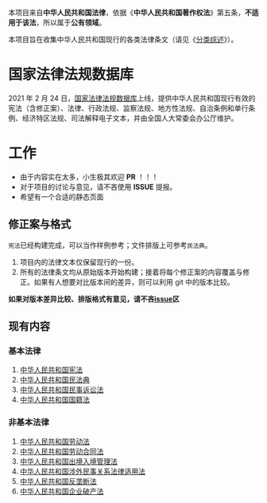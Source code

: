 本项目来自**中华人民共和国法律**，依据《**中华人民共和国著作权法**》第五条，**不适用于该法**，所以属于**公有领域**。

本项目旨在收集中华人民共和国现行的各类法律条文（请见《[分类综述](./中华人民共和国法律分类综述.md)》）。

# 国家法律法规数据库

2021 年 2 月 24 日，[国家法律法规数据库](https://flk.npc.gov.cn/)上线，提供中华人民共和国现行有效的宪法（含修正案）、法律、行政法规、监察法规、地方性法规、自治条例和单行条例、经济特区法规、司法解释电子文本，并由全国人大常委会办公厅维护。

# 工作

- 由于内容实在太多，小生极其欢迎 **PR** ！！！
- 对于项目的讨论与意见，请不吝使用 **ISSUE** 提报。
- 希望有一个合适的静态页面

## 修正案与格式

`宪法`已经构建完成，可以当作样例参考；文件排版上可参考`民法典`。

1. 项目内的法律文本仅保留现行的一份。
2. 所有的法律条文均从原始版本开始构建；接着将每个修正案的内容覆盖与修正。如果有人想要对比版本间的差异，则可以利用 git 中的版本比较。

**如果对版本差异比较、排版格式有意见，请不吝[issue](https://github.com/DannyVim/Chinese_Laws/issues)区**

## 现有内容

### 基本法律

1. [中华人民共和国宪法](./宪法/八二宪法（现行）.md)
2. [中华人民共和国民法典](./基本法律/中华人民共和国民法典.md)
3. [中华人民共和国民事诉讼法](./基本法律/民事诉讼法2021.md)
4. [中华人民共和国国籍法](./基本法律/国籍法.md)

### 非基本法律

1. [中华人民共和国劳动法](./非基本法律/中华人民共和国劳动法.md)
2. [中华人民共和国劳动合同法](./非基本法律/中华人民共和国劳动合同法.md)
3. [中华人民共和国出境入境管理法](./非基本法律/中华人民共和国出境入境管理法.md)
4. [中华人民共和国涉外民事关系法律适用法](./非基本法律/中华人民共和国涉外民事关系法律适用法.md)
5. [中华人民共和国反垄断法](./非基本法律/中华人民共和国反垄断法.md)
6. [中华人民共和国企业破产法](./非基本法律/中华人民共和国企业破产法.md)
